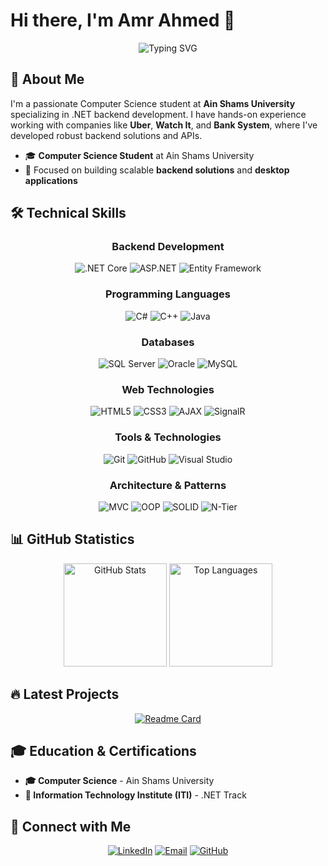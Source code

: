 # Hi there, I'm Amr Ahmed 👋

<div align="center">
  <img src="https://readme-typing-svg.herokuapp.com?font=Fira+Code&pause=1000&color=2196F3&center=true&vCenter=true&width=435&lines=.NET+Backend+Developer;Computer+Science+Student;Problem+Solver" alt="Typing SVG" />
</div>

## 🌟 About Me

I'm a passionate Computer Science student at **Ain Shams University** specializing in .NET backend development. I have hands-on experience working with companies like **Uber**, **Watch It**, and **Bank System**, where I've developed robust backend solutions and APIs.

- 🎓 **Computer Science Student** at Ain Shams University
- 🎯 Focused on building scalable **backend solutions** and **desktop applications**


## 🛠️ Technical Skills

<div align="center">

### Backend Development
![.NET Core](https://img.shields.io/badge/-.NET%20Core-512BD4?style=for-the-badge&logo=dotnet&logoColor=white)
![ASP.NET](https://img.shields.io/badge/-ASP.NET-512BD4?style=for-the-badge&logo=dotnet&logoColor=white)
![Entity Framework](https://img.shields.io/badge/-Entity%20Framework-512BD4?style=for-the-badge&logo=dotnet&logoColor=white)

### Programming Languages
![C#](https://img.shields.io/badge/-C%23-239120?style=for-the-badge&logo=c-sharp&logoColor=white)
![C++](https://img.shields.io/badge/-C++-00599C?style=for-the-badge&logo=c%2B%2B&logoColor=white)
![Java](https://img.shields.io/badge/-Java-007396?style=for-the-badge&logo=java&logoColor=white)

### Databases
![SQL Server](https://img.shields.io/badge/-SQL%20Server-CC2927?style=for-the-badge&logo=microsoft-sql-server&logoColor=white)
![Oracle](https://img.shields.io/badge/-Oracle-F80000?style=for-the-badge&logo=oracle&logoColor=white)
![MySQL](https://img.shields.io/badge/-MySQL-4479A1?style=for-the-badge&logo=mysql&logoColor=white)

### Web Technologies
![HTML5](https://img.shields.io/badge/-HTML5-E34F26?style=for-the-badge&logo=html5&logoColor=white)
![CSS3](https://img.shields.io/badge/-CSS3-1572B6?style=for-the-badge&logo=css3&logoColor=white)
![AJAX](https://img.shields.io/badge/-AJAX-0066CC?style=for-the-badge&logo=ajax&logoColor=white)
![SignalR](https://img.shields.io/badge/-SignalR-512BD4?style=for-the-badge&logo=dotnet&logoColor=white)

### Tools & Technologies
![Git](https://img.shields.io/badge/-Git-F05032?style=for-the-badge&logo=git&logoColor=white)
![GitHub](https://img.shields.io/badge/-GitHub-181717?style=for-the-badge&logo=github&logoColor=white)
![Visual Studio](https://img.shields.io/badge/-Visual%20Studio-5C2D91?style=for-the-badge&logo=visual-studio&logoColor=white)

### Architecture & Patterns
![MVC](https://img.shields.io/badge/-MVC-512BD4?style=for-the-badge&logo=dotnet&logoColor=white)
![OOP](https://img.shields.io/badge/-OOP-239120?style=for-the-badge&logo=c-sharp&logoColor=white)
![SOLID](https://img.shields.io/badge/-SOLID%20Principles-512BD4?style=for-the-badge&logo=dotnet&logoColor=white)
![N-Tier](https://img.shields.io/badge/-N--Tier%20Architecture-512BD4?style=for-the-badge&logo=dotnet&logoColor=white)

</div>

## 📊 GitHub Statistics

<div align="center">
  <img src="https://github-readme-stats.vercel.app/api?username=Amr-222&show_icons=true&theme=tokyonight&hide_border=true&count_private=true" alt="GitHub Stats" height="165">
  <img src="https://github-readme-stats.vercel.app/api/top-langs/?username=Amr-222&theme=tokyonight&hide_border=true&layout=compact" alt="Top Languages" height="165">
</div>




## 🔥 Latest Projects

<div align="center">
  
[![Readme Card](https://github-readme-stats.vercel.app/api/pin/?username=Amr-222&repo=Uber&theme=tokyonight&hide_border=true)](https://github.com/Amr-222/Uber)

</div>

## 🎓 Education & Certifications

- **🎓 Computer Science** - Ain Shams University
- **🏫 Information Technology Institute (ITI)** - .NET Track


## 🤝 Connect with Me

<div align="center">
  
[![LinkedIn](https://img.shields.io/badge/-LinkedIn-0077B5?style=for-the-badge&logo=linkedin&logoColor=white)](https://www.linkedin.com/in/amr-ahmed22/)
[![Email](https://img.shields.io/badge/-Email-D14836?style=for-the-badge&logo=gmail&logoColor=white)](mailto:amrahmed24555@gmail.com)
[![GitHub](https://img.shields.io/badge/-GitHub-181717?style=for-the-badge&logo=github&logoColor=white)](https://github.com/Amr-222)

</div>





